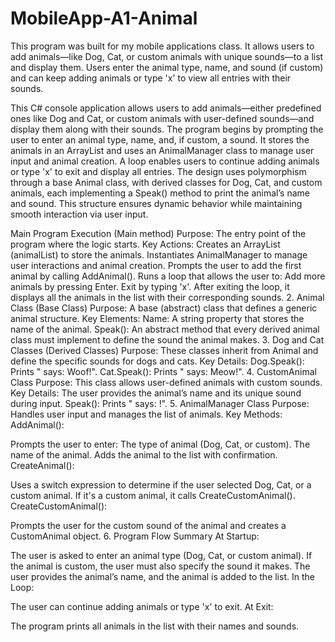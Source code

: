 # MobileApp-A1-Animal
This program was built for my mobile applications class. It allows users to add animals—like Dog, Cat, or custom animals with unique sounds—to a list and display them. Users enter the animal type, name, and sound (if custom) and can keep adding animals or type 'x' to view all entries with their sounds.

This C# console application allows users to add animals—either predefined ones like Dog and Cat, or custom animals with user-defined sounds—and display them along with their sounds. The program begins by prompting the user to enter an animal type, name, and, if custom, a sound. It stores the animals in an ArrayList and uses an AnimalManager class to manage user input and animal creation. A loop enables users to continue adding animals or type 'x' to exit and display all entries. The design uses polymorphism through a base Animal class, with derived classes for Dog, Cat, and custom animals, each implementing a Speak() method to print the animal’s name and sound. This structure ensures dynamic behavior while maintaining smooth interaction via user input.

 Main Program Execution (Main method)
Purpose: The entry point of the program where the logic starts.
Key Actions:
Creates an ArrayList (animalList) to store the animals.
Instantiates AnimalManager to manage user interactions and animal creation.
Prompts the user to add the first animal by calling AddAnimal().
Runs a loop that allows the user to:
Add more animals by pressing Enter.
Exit by typing 'x'.
After exiting the loop, it displays all the animals in the list with their corresponding sounds.
2. Animal Class (Base Class)
Purpose: A base (abstract) class that defines a generic animal structure.
Key Elements:
Name: A string property that stores the name of the animal.
Speak(): An abstract method that every derived animal class must implement to define the sound the animal makes.
3. Dog and Cat Classes (Derived Classes)
Purpose: These classes inherit from Animal and define the specific sounds for dogs and cats.
Key Details:
Dog.Speak(): Prints "<Name> says: Woof!".
Cat.Speak(): Prints "<Name> says: Meow!".
4. CustomAnimal Class
Purpose: This class allows user-defined animals with custom sounds.
Key Details:
The user provides the animal’s name and its unique sound during input.
Speak(): Prints "<Name> says: <custom sound>!".
5. AnimalManager Class
Purpose: Handles user input and manages the list of animals.
Key Methods:
AddAnimal():

Prompts the user to enter:
The type of animal (Dog, Cat, or custom).
The name of the animal.
Adds the animal to the list with confirmation.
CreateAnimal():

Uses a switch expression to determine if the user selected Dog, Cat, or a custom animal.
If it's a custom animal, it calls CreateCustomAnimal().
CreateCustomAnimal():

Prompts the user for the custom sound of the animal and creates a CustomAnimal object.
6. Program Flow Summary
At Startup:

The user is asked to enter an animal type (Dog, Cat, or custom animal).
If the animal is custom, the user must also specify the sound it makes.
The user provides the animal’s name, and the animal is added to the list.
In the Loop:

The user can continue adding animals or type 'x' to exit.
At Exit:

The program prints all animals in the list with their names and sounds.
